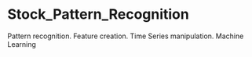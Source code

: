 # Stock_Pattern_Recognition
Pattern recognition. Feature creation. Time Series manipulation. Machine Learning
